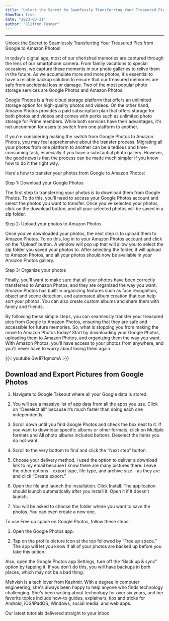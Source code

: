 ```yaml
---
title: "Unlock the Secret to Seamlessly Transferring Your Treasured Pics from Google to Amazon Photos!"
ShowToc: true 
date: "2023-03-31"
author: "Clifton Tesmar"
---
```

*****
Unlock the Secret to Seamlessly Transferring Your Treasured Pics from Google to Amazon Photos!

In today's digital age, most of our cherished memories are captured through the lens of our smartphone camera. From family vacations to special occasions, we capture these moments in our photo galleries to relive them in the future. As we accumulate more and more photos, it's essential to have a reliable backup solution to ensure that our treasured memories are safe from accidental loss or damage. Two of the most popular photo storage services are Google Photos and Amazon Photos. 

Google Photos is a free cloud storage platform that offers an unlimited storage option for high-quality photos and videos. On the other hand, Amazon Photos provides a paid subscription plan that offers storage for both photos and videos and comes with perks such as unlimited photo storage for Prime members. While both services have their advantages, it's not uncommon for users to switch from one platform to another. 

If you're considering making the switch from Google Photos to Amazon Photos, you may feel apprehensive about the transfer process. Migrating all your photos from one platform to another can be a tedious and time-consuming task, especially if you have a substantial photo gallery. However, the good news is that the process can be made much simpler if you know how to do it the right way. 

Here's how to transfer your photos from Google to Amazon Photos:

Step 1: Download your Google Photos

The first step to transferring your photos is to download them from Google Photos. To do this, you'll need to access your Google Photos account and select the photos you want to transfer. Once you've selected your photos, click on the download button, and all your selected photos will be saved in a zip folder.

Step 2: Upload your photos to Amazon Photos

Once you've downloaded your photos, the next step is to upload them to Amazon Photos. To do this, log in to your Amazon Photos account and click on the 'Upload' button. A window will pop up that will allow you to select the zip folder you saved your photos to. After selecting the folder, it will upload to Amazon Photos, and all your photos should now be available in your Amazon Photos gallery.

Step 3: Organize your photos

Finally, you'll want to make sure that all your photos have been correctly transferred to Amazon Photos, and they are organized the way you want. Amazon Photos has built-in organizing features such as face recognition, object and scene detection, and automated album creation that can help sort your photos. You can also create custom albums and share them with family and friends. 

By following these simple steps, you can seamlessly transfer your treasured pics from Google to Amazon Photos, ensuring that they are safe and accessible for future memories. So, what is stopping you from making the move to Amazon Photos today? Start by downloading your Google Photos, uploading them to Amazon Photos, and organizing them the way you want. With Amazon Photos, you'll have access to your photos from anywhere, and you'll never have to worry about losing them again.

{{< youtube Gw1I7fqmxmA >}} 



## Download and Export Pictures from Google Photos
 
1. Navigate to Google Takeout where all your Google data is stored.
 
2. You will see a massive list of app data from all the apps you use. Click on “Deselect all” because it’s much faster than doing each one independently.
 
3. Scroll down until you find Google Photos and check the box next to it. If you want to download specific albums or other formats, click on Multiple formats and All photo albums included buttons. Deselect the items you do not want.
 
4. Scroll to the very bottom to find and click the “Next step” button.
 
5. Choose your delivery method. I used the option to deliver a download link to my email because I know there are many pictures there. Leave the other options – export type, file type, and archive size – as they are and click “Create export.”
 
2. Open the file and launch the installation. Click Install. The application should launch automatically after you install it. Open it if it doesn’t launch.
 
5. You will be asked to choose the folder where you want to save the photos. You can even create a new one.
 
To use Free up space on Google Photos, follow these steps:
 
1. Open the Google Photos app.
 
2. Tap on the profile picture icon at the top followed by “Free up space.” The app will let you know if all of your photos are backed up before you take this action.
 
Also, open the Google Photos app Settings, turn off the “Back up & sync” option by tapping it. If you don’t do this, you will have backups in both places, which may not be a bad thing.
 
Mehvish is a tech lover from Kashmir. With a degree in computer engineering, she's always been happy to help anyone who finds technology challenging. She's been writing about technology for over six years, and her favorite topics include how-to guides, explainers, tips and tricks for Android, iOS/iPadOS, Windows, social media, and web apps.
 
Our latest tutorials delivered straight to your inbox




